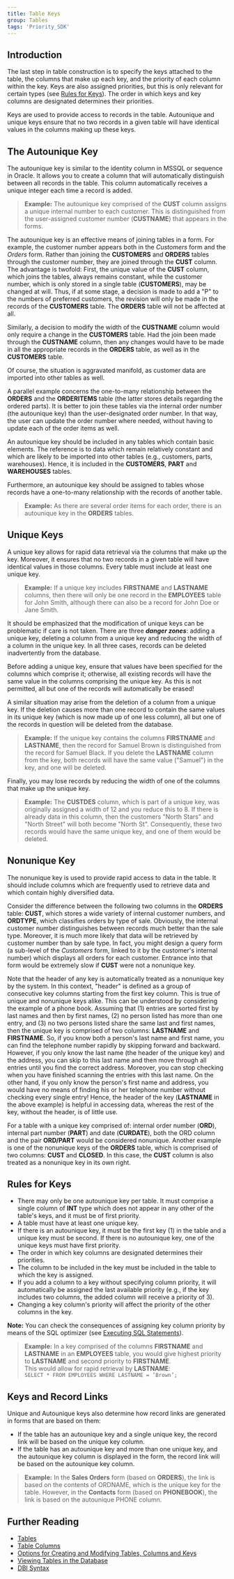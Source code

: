 ```yaml
---
title: Table Keys
group: Tables
tags: 'Priority_SDK'
---
```


## Introduction

The last step in table construction is to specify the keys attached to
the table, the columns that make up each key, and the priority of each
column within the key. Keys are also assigned priorities, but this is
only relevant for certain types (see [Rules for
Keys](#Rules-for-Keys )). The order in which keys and key
columns are designated determines their priorities.

Keys are used to provide access to records in the table. Autounique and
unique keys ensure that no two records in a given table will have
identical values in the columns making up these keys.

## The Autounique Key 

The autounique key is similar to the identity column in MSSQL or
sequence in Oracle. It allows you to create a column that will
automatically distinguish between all records in the table. This column
automatically receives a unique integer each time a record is added.

> **Example:** The autounique key comprised of the **CUST** column
> assigns a unique internal number to each customer. This is
> distinguished from the user-assigned customer number (**CUSTNAME**)
> that appears in the forms.

The autounique key is an effective means of joining tables in a form.
For example, the customer number appears both in the *Customers* form
and the *Orders* form. Rather than joining the **CUSTOMERS** and
**ORDERS** tables through the customer number, they are joined through
the **CUST** column. The advantage is twofold: First, the unique value
of the **CUST** column, which joins the tables, always remains constant,
while the customer number, which is only stored in a single table
(**CUSTOMERS**), may be changed at will. Thus, if at some stage, a
decision is made to add a "P" to the numbers of preferred customers, the
revision will only be made in the records of the **CUSTOMERS** table.
The **ORDERS** table will not be affected at all.

Similarly, a decision to modify the width of the **CUSTNAME** column
would only require a change in the **CUSTOMERS** table. Had the join
been made through the **CUSTNAME** column, then any changes would have
to be made in all the appropriate records in the **ORDERS** table, as
well as in the **CUSTOMERS** table.

Of course, the situation is aggravated manifold, as customer data are
imported into other tables as well.

A parallel example concerns the one-to-many relationship between the
**ORDERS** and the **ORDERITEMS** table (the latter stores details
regarding the ordered parts). It is better to join these tables via the
internal order number (the autounique key) than the user-designated
order number. In that way, the user can update the order number where
needed, without having to update each of the order items as well.

An autounique key should be included in any tables which contain basic
elements. The reference is to data which remain relatively constant and
which are likely to be imported into other tables (e.g., customers,
parts, warehouses). Hence, it is included in the **CUSTOMERS**, **PART**
and **WAREHOUSES** tables.

Furthermore, an autounique key should be assigned to tables whose
records have a one-to-many relationship with the records of another
table.

> **Example:** As there are several order items for each order, there is
> an autounique key in the **ORDERS** tables.

## Unique Keys 

A unique key allows for rapid data retrieval via the columns that make
up the key. Moreover, it ensures that no two records in a given table
will have identical values in those columns. Every table must include at
least one unique key.

> **Example:** If a unique key includes **FIRSTNAME** and **LASTNAME**
> columns, then there will only be one record in the **EMPLOYEES** table
> for John Smith, although there can also be a record for John Doe or
> Jane Smith.

It should be emphasized that the modification of unique keys can be
problematic if care is not taken. There are three ***danger zones***:
adding a unique key, deleting a column from a unique key and reducing
the width of a column in the unique key. In all three cases, records can
be deleted inadvertently from the database.

Before adding a unique key, ensure that values have been specified for
the columns which comprise it; otherwise, all existing records will have
the same value in the columns comprising the unique key. As this is not
permitted, all but one of the records will automatically be erased!

A similar situation may arise from the deletion of a column from a
unique key. If the deletion causes more than one record to contain the
same values in its unique key (which is now made up of one less column),
all but one of the records in question will be deleted from the
database.

> **Example:** If the unique key contains the columns **FIRSTNAME** and
> **LASTNAME**, then the record for Samuel Brown is distinguished from
> the record for Samuel Black. If you delete the **LASTNAME** column
> from the key, both records will have the same value ("Samuel") in the
> key, and one will be deleted.

Finally, you may lose records by reducing the width of one of the
columns that make up the unique key.

> **Example:** The **CUSTDES** column, which is part of a unique key,
> was originally assigned a width of 12 and you reduce this to 8. If
> there is already data in this column, then the customers "North Stars"
> and "North Street" will both become "North St". Consequently, these
> two records would have the same unique key, and one of them would be
> deleted.

## Nonunique Key 

The nonunique key is used to provide rapid access to data in the table.
It should include columns which are frequently used to retrieve data and
which contain highly diversified data.

Consider the difference between the following two columns in the
**ORDERS** table: **CUST**, which stores a wide variety of internal
customer numbers, and **ORDTYPE**, which classifies orders by type of
sale. Obviously, the internal customer number distinguishes between
records much better than the sale type. Moreover, it is much more likely
that data will be retrieved by customer number than by sale type. In
fact, you might design a query form (a sub-level of the *Customers*
form, linked to it by the customer's internal number) which displays all
orders for each customer. Entrance into that form would be extremely
slow if **CUST** were not a nonunique key.

Note that the header of any key is automatically treated as a nonunique
key by the system. In this context, "header" is defined as a group of
consecutive key columns starting from the first key column. This is true
of unique and nonunique keys alike. This can be understood by
considering the example of a phone book. Assuming that (1) entries are
sorted first by last names and then by first names, (2) no person listed
has more than one entry, and (3) no two persons listed share the same
last and first names, then the unique key is comprised of two columns:
**LASTNAME** and **FIRSTNAME**. So, if you know both a person's last
name and first name, you can find the telephone number rapidly by
skipping forward and backward. However, if you only know the last name
(the header of the unique key) and the address, you can skip to this
last name and then move through all entries until you find the correct
address. Moreover, you can stop checking when you have finished scanning
the entries with this last name. On the other hand, if you only know the
person's first name and address, you would have no means of finding his
or her telephone number without checking every single entry! Hence, the
header of the key (**LASTNAME** in the above example) is helpful in
accessing data, whereas the rest of the key, without the header, is of
little use.

For a table with a unique key comprised of: internal order number
(**ORD**), internal part number (**PART**) and date (**CURDATE**), both
the ORD column and the pair **ORD/PART** would be considered nonunique.
Another example is one of the nonunique keys of the **ORDERS** table,
which is comprised of two columns: **CUST** and **CLOSED**. In this
case, the **CUST** column is also treated as a nonunique key in its own
right.

## Rules for Keys 

-   There may only be one autounique key per table. It must comprise a
    single column of **INT** type which does not appear in any other of
    the table's keys, and it must be of first priority.
-   A table must have at least one unique key.
-   If there is an autounique key, it must be the first key (1) in the
    table and a unique key must be second. If there is no autounique
    key, one of the unique keys must have first priority.
-   The order in which key columns are designated determines their
    priorities.
-   The column to be included in the key must be included in the table
    to which the key is assigned.
-   If you add a column to a key without specifying column priority, it
    will automatically be assigned the last available priority (e.g., if
    the key includes two columns, the added column will receive a
    priority of 3).
-   Changing a key column's priority will affect the priority of the
    other columns in the key.

**Note:** You can check the consequences of assigning key column
priority by means of the SQL optimizer (see [Executing SQL
Statements](Executing-SQL-Statements )).

> **Example:** In a key comprised of the columns **FIRSTNAME** and
> **LASTNAME** in an **EMPLOYEES** table, you would give highest
> priority to **LASTNAME** and second priority to **FIRSTNAME**.\
> This would allow for rapid retrieval by **LASTNAME**:\
> `SELECT * FROM EMPLOYEES WHERE LASTNAME = ’Brown’;`

## Keys and Record Links 

Unique and Autounique keys also determine how record links are generated
in forms that are based on them:

-   If the table has an autounique key and a single unique key, the
    record link will be based on the unique key column.
-   If the table has an autounique key and more than one unique key, and
    the autounique key column is displayed in the form, the record link
    will be based on the autounique key column.

> **Example:** In the **Sales Orders** form (based on **ORDERS**), the
> link is based on the contents of ORDNAME, which is the unique key for
> the table. However, in the **Contacts** form (based on **PHONEBOOK**),
> the link is based on the autounique PHONE column.

## Further Reading 

-   [Tables](Tables )
-   [Table Columns](Table-Columns )
-   [Options for Creating and Modifying Tables, Columns and
    Keys](Create-Modify-Tables )
-   [Viewing Tables in the
    Database](View-Tables )
-   [DBI Syntax](DBI-Syntax )
